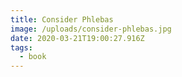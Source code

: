 ```yaml
---
title: Consider Phlebas
image: /uploads/consider-phlebas.jpg
date: 2020-03-21T19:00:27.916Z
tags:
  - book
---
```


